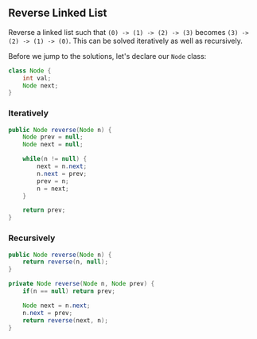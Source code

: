 ## Reverse Linked List

Reverse a linked list such that `(0) -> (1) -> (2) -> (3)` becomes `(3) -> (2) -> (1) -> (0)`. This can be solved iteratively as well as recursively.

Before we jump to the solutions, let's declare our `Node` class:

```java
class Node {
    int val;
    Node next;
}
```

### Iteratively

```java
public Node reverse(Node n) {
    Node prev = null;
    Node next = null;

    while(n != null) {
        next = n.next;
        n.next = prev;
        prev = n;
        n = next;
    }

    return prev;
}
```

### Recursively
```java
public Node reverse(Node n) {
    return reverse(n, null);
}

private Node reverse(Node n, Node prev) {
    if(n == null) return prev;

    Node next = n.next;
    n.next = prev;
    return reverse(next, n);
}
```